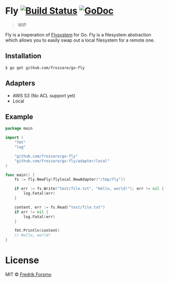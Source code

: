 # Fly [![Build Status](https://travis-ci.org/frozzare/go-fly.svg?branch=master)](https://travis-ci.org/frozzare/go-fly) [![GoDoc](https://godoc.org/github.com/frozzare/go-fly?status.svg)](https://godoc.org/github.com/frozzare/go-fly)

> WIP

Fly is a insperation of [Flysystem](https://flysystem.thephpleague.com/) for Go. Fly is a filesystem abstraction which allows you to easily swap out a local filesystem for a remote one.

## Installation

```
$ go get github.com/frozzare/go-fly
```

## Adapters

* AWS S3 (No ACL support yet)
* Local

## Example

```go
package main

import (
    "fmt"
    "log"

	"github.com/frozzare/go-fly"
    "github.com/frozzare/go-fly/adapter/local"
)

func main() {
	fs := fly.NewFly(flylocal.NewAdapter("/tmp/fly"))

	if err := fs.Write("test/file.txt", "Hello, world!"); err != nil {
		log.Fatal(err)
	}

	content, err := fs.Read("test/file.txt")
	if err != nil {
		log.Fatal(err)
	}

	fmt.Println(content)
	// Hello, world!
}
```

# License

MIT © [Fredrik Forsmo](https://github.com/frozzare)